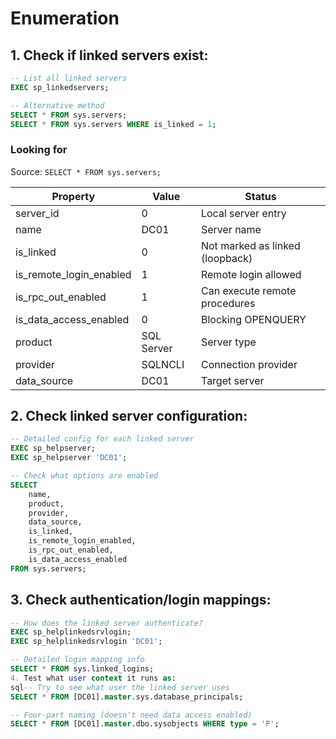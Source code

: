 # Enumeration
## 1. Check if linked servers exist:
```sql
-- List all linked servers
EXEC sp_linkedservers;

-- Alternative method
SELECT * FROM sys.servers;
SELECT * FROM sys.servers WHERE is_linked = 1;
```

### Looking for

Source: `SELECT * FROM sys.servers;`

| Property | Value | Status |
|----------|-------|--------|
| server_id | 0 | Local server entry |
| name | DC01 | Server name |
| is_linked | 0 | Not marked as linked (loopback) |
| is_remote_login_enabled | 1 | Remote login allowed |
| is_rpc_out_enabled | 1 | Can execute remote procedures |
| is_data_access_enabled | 0 | Blocking OPENQUERY |
| product | SQL Server | Server type |
| provider | SQLNCLI | Connection provider |
| data_source | DC01 | Target server |



## 2. Check linked server configuration:
```sql
-- Detailed config for each linked server
EXEC sp_helpserver;
EXEC sp_helpserver 'DC01';

-- Check what options are enabled
SELECT 
    name,
    product,
    provider,
    data_source,
    is_linked,
    is_remote_login_enabled,
    is_rpc_out_enabled,
    is_data_access_enabled
FROM sys.servers;
```

## 3. Check authentication/login mappings:
```sql
-- How does the linked server authenticate?
EXEC sp_helplinkedsrvlogin;
EXEC sp_helplinkedsrvlogin 'DC01';

-- Detailed login mapping info
SELECT * FROM sys.linked_logins;
4. Test what user context it runs as:
sql-- Try to see what user the linked server uses
SELECT * FROM [DC01].master.sys.database_principals;

-- Four-part naming (doesn't need data access enabled)
SELECT * FROM [DC01].master.dbo.sysobjects WHERE type = 'P';
```
